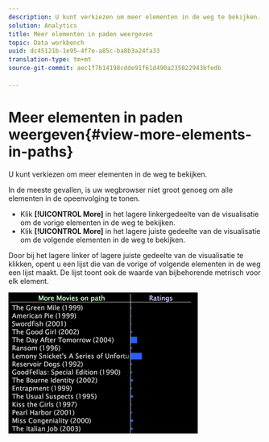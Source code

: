 ```yaml
---
description: U kunt verkiezen om meer elementen in de weg te bekijken.
solution: Analytics
title: Meer elementen in paden weergeven
topic: Data workbench
uuid: dc45121b-1e95-4f7e-a85c-ba8b3a24fa33
translation-type: tm+mt
source-git-commit: aec1f7b14198cdde91f61d490a235022943bfedb

---
```



# Meer elementen in paden weergeven{#view-more-elements-in-paths}

U kunt verkiezen om meer elementen in de weg te bekijken.

In de meeste gevallen, is uw wegbrowser niet groot genoeg om alle elementen in de opeenvolging te tonen.

* Klik **[!UICONTROL More]** in het lagere linkergedeelte van de visualisatie om de vorige elementen in de weg te bekijken.
* Klik **[!UICONTROL More]** in het lagere juiste gedeelte van de visualisatie om de volgende elementen in de weg te bekijken.

Door bij het lagere linker of lagere juiste gedeelte van de visualisatie te klikken, opent u een lijst die van de vorige of volgende elementen in de weg een lijst maakt. De lijst toont ook de waarde van bijbehorende metrisch voor elk element.

![](assets/vis_PathBrowser_MoreMoviesOnPath.png)

